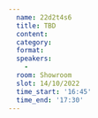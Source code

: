 ```yaml
---
  name: 22d2t4s6
  title: TBD
  content:
  category: 
  format: 
  speakers: 
    - 
  room: Showroom
  slot: 14/10/2022
  time_start: '16:45'
  time_end: '17:30'
---
```

